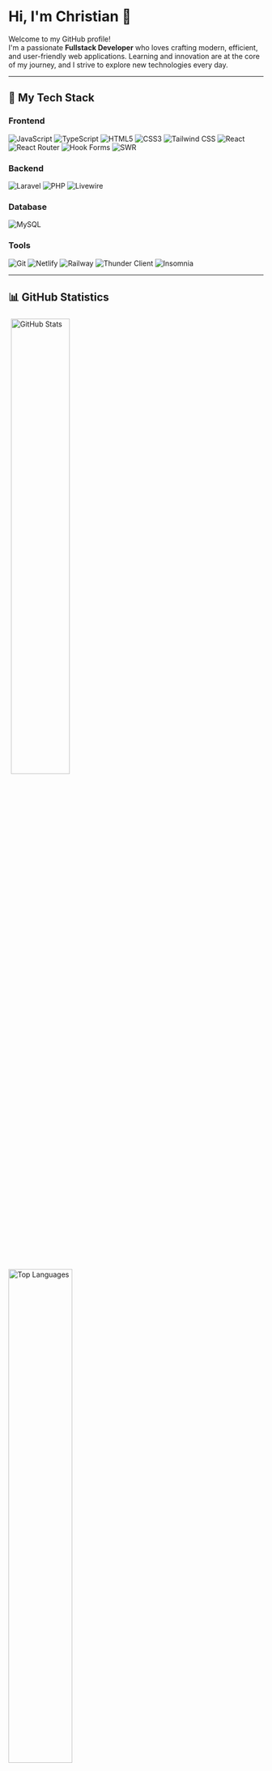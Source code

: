 # Hi, I'm Christian 👋  

Welcome to my GitHub profile!  
I'm a passionate **Fullstack Developer** who loves crafting modern, efficient, and user-friendly web applications. Learning and innovation are at the core of my journey, and I strive to explore new technologies every day.

---

## 🚀 My Tech Stack  

### Frontend  
![JavaScript](https://img.shields.io/badge/JavaScript-F7DF1E?style=for-the-badge&logo=javascript&logoColor=black) 
![TypeScript](https://img.shields.io/badge/TypeScript-007ACC?style=for-the-badge&logo=typescript&logoColor=white)
![HTML5](https://img.shields.io/badge/HTML5-E34F26?style=for-the-badge&logo=html5&logoColor=white) 
![CSS3](https://img.shields.io/badge/CSS3-1572B6?style=for-the-badge&logo=css3&logoColor=white) 
![Tailwind CSS](https://img.shields.io/badge/Tailwind_CSS-06B6D4?style=for-the-badge&logo=tailwindcss&logoColor=white)
![React](https://img.shields.io/badge/React-20232A?style=for-the-badge&logo=react&logoColor=61DAFB)
![React Router](https://img.shields.io/badge/React_Router-CA4245?style=for-the-badge&logo=react-router&logoColor=white)
![Hook Forms](https://img.shields.io/badge/React_Hook_Forms-EC5990?style=for-the-badge&logo=react-hook-form&logoColor=white)
![SWR](https://img.shields.io/badge/SWR-007ACC?style=for-the-badge&logo=swr&logoColor=white)

### Backend  
![Laravel](https://img.shields.io/badge/Laravel-FF2D20?style=for-the-badge&logo=laravel&logoColor=white)  ![PHP](https://img.shields.io/badge/PHP-777BB4?style=for-the-badge&logo=php&logoColor=white)  ![Livewire](https://img.shields.io/badge/Livewire-4E56A6?style=for-the-badge&logo=livewire&logoColor=white)  

### Database  
![MySQL](https://img.shields.io/badge/MySQL-4479A1?style=for-the-badge&logo=mysql&logoColor=white)  

### Tools  
![Git](https://img.shields.io/badge/Git-F05032?style=for-the-badge&logo=git&logoColor=white)  ![Netlify](https://img.shields.io/badge/Netlify-00C7B7?style=for-the-badge&logo=netlify&logoColor=white)  ![Railway](https://img.shields.io/badge/Railway-0B0D0E?style=for-the-badge&logo=railway&logoColor=white)  ![Thunder Client](https://img.shields.io/badge/Thunder_Client-146BE4?style=for-the-badge&logoColor=white)  ![Insomnia](https://img.shields.io/badge/Insomnia-5849BE?style=for-the-badge&logo=insomnia&logoColor=white)  

---

## 📊 GitHub Statistics  


  <img src="https://github-readme-stats.vercel.app/api?username=Chriss-267&show_icons=true&theme=radical&count_private=true&hide=prs" alt="GitHub Stats" style="width: 48%; margin: 1%;">

  <img src="https://github-readme-stats.vercel.app/api/top-langs/?username=Chriss-267&layout=compact&theme=radical" alt="Top Languages" style="width: 50%;">


---


## 🌐 Connect with Me  
<div align="center">
  <a href="https://www.linkedin.com/in/christian-eduardo-monterrosa-portillo-460916332/">
    <img src="https://img.shields.io/badge/LinkedIn-0077B5?style=for-the-badge&logo=linkedin&logoColor=white" alt="LinkedIn">
  </a>
  <a href="https://www.instagram.com/your-instagram/">
    <img src="https://img.shields.io/badge/Instagram-E4405F?style=for-the-badge&logo=instagram&logoColor=white" alt="Instagram">
  </a>
  <a href="https://portfolio-web-chris.netlify.app/">
    <img src="https://img.shields.io/badge/Portfolio-24292F?style=for-the-badge&logo=githubpages&logoColor=white" alt="Portfolio">
  </a>
  <a href="mailto:christianmonterrosaportillo@gmail.com">
    <img src="https://img.shields.io/badge/Email-D14836?style=for-the-badge&logo=gmail&logoColor=white" alt="Email">
  </a>
</div>

---




